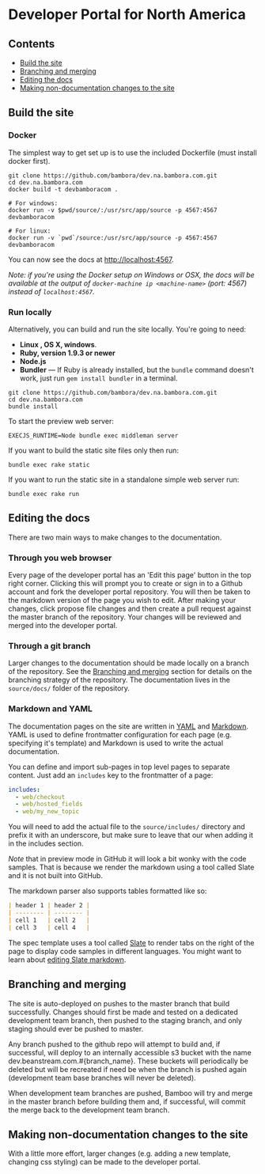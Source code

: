 # Developer Portal for North America

## Contents

* [Build the site](#build-the-site)
* [Branching and merging](#branching-and-merging)
* [Editing the docs](#editing-the-docs)
* [Making non-documentation changes to the site](#making-non-documentation-changes-to-the-site)

## Build the site

### Docker

The simplest way to get set up is to use the included Dockerfile (must install docker first).

```shell
git clone https://github.com/bambora/dev.na.bambora.com.git
cd dev.na.bambora.com
docker build -t devbamboracom .

# For windows:
docker run -v $pwd/source/:/usr/src/app/source -p 4567:4567 devbamboracom

# For linux:
docker run -v `pwd`/source:/usr/src/app/source -p 4567:4567 devbamboracom
```

You can now see the docs at <http://localhost:4567>.

*Note: if you're using the Docker setup on Windows or OSX, the docs will be
available at the output of `docker-machine ip <machine-name>` (port: 4567) instead of `localhost:4567`.*

### Run locally

Alternatively, you can build and run the site locally. You're going to need: 

* **Linux , OS X, windows**.
* **Ruby, version 1.9.3 or newer**
* **Node.js**
* **Bundler** — If Ruby is already installed, but the `bundle` command doesn't work, just run `gem install bundler` in a terminal.


```shell
git clone https://github.com/bambora/dev.na.bambora.com.git
cd dev.na.bambora.com
bundle install
```

To start the preview web server:

```shell
EXECJS_RUNTIME=Node bundle exec middleman server
```

If you want to build the static site files only then run:

```shell
bundle exec rake static
```

If you want to run the static site in a standalone simple web server run:

```shell
bundle exec rake run
```

## Editing the docs

There are two main ways to make changes to the documentation.


### Through you web browser

Every page of the developer portal has an 'Edit this page' button in the top right corner. Clicking this will prompt you to create or sign in to a Github account and fork the developer portal repository. You will then be taken to the markdown version of the page you wish to edit. After making your changes, click propose file changes and then create a pull request against the master branch of the repository. Your changes will be reviewed and merged into the developer portal.


### Through a git branch

Larger changes to the documentation should be made locally on a branch of the repository. See the [Branching and merging](#branching-and-merging) section for details on the branching strategy of the repository. The documentation lives in the `source/docs/` folder of the repository.


### Markdown and YAML

The documentation pages on the site are written in [YAML](https://learnxinyminutes.com/docs/yaml/) and [Markdown](http://commonmark.org/help/). YAML is used to define frontmatter configuration for each page (e.g. specifying it's template) and Markdown is used to write the actual documentation.

You can define and import sub-pages in top level pages to separate content. Just add an `includes` key to the frontmatter of a page:

```yaml
includes:
  - web/checkout
  - web/hosted_fields
  - web/my_new_topic
```

You will need to add the actual file to the `source/includes/` directory and prefix it with an underscore, but make sure to leave that our when adding it in the includes section.

*Note* that in preview mode in GitHub it will look a bit wonky with the code samples. That is because we render the markdown using a tool called Slate and it is not built into GitHub.

The markdown parser also supports tables formatted like so:

```markdown
| header 1 | header 2 |
| -------- | -------- |
| cell 1   | cell 2   |
| cell 3   | cell 4   |
```

The spec template uses a tool called [Slate](https://github.com/tripit/slate) to render tabs on the right of the page to display code samples in different languages. You might want to learn about [editing Slate markdown](https://github.com/tripit/slate/wiki/Markdown-Syntax).

## Branching and merging

The site is auto-deployed on pushes to the master branch that build successfully. Changes should first be made and tested on a dedicated development team branch, then pushed to the staging branch, and only staging should ever be pushed to master.

Any branch pushed to the github repo will attempt to build and, if successful, will deploy to an internally accessible s3 bucket with the name dev.beanstream.com.#{branch_name}. These buckets will periodically be deleted but will be recreated if need be when the branch is pushed again (development team base branches will never be deleted).

When development team branches are pushed, Bamboo will try and merge in the master branch before building them and, if successful, will commit the merge back to the development team branch. 


## Making non-documentation changes to the site

With a little more effort, larger changes (e.g. adding a new template, changing css styling) can be made to the developer portal.
